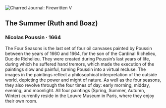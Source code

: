 <div class="artwork-of-the-day">
  <div class="container">
    <div class="img-wrapper">
      <img
        src="https://uploads7.wikiart.org/images/nicolas-poussin/the-summer-ruth-and-boaz-1664.jpg!Large.jpg"
        alt="Charred Journal: Firewritten V" />
    </div>
    <div class="artwork-detail">
      <div class="artwork-origin"> 
        <h2 class="artwork-name">The Summer (Ruth and Boaz)</h2>
        <h3 class="artist">
          Nicolas Poussin
                    ·  1664
        </h3>
      </div>
      <p class="description">
        <span class="artwork-description-text ng-binding" ng-bind-html="viewModel.ArtworkOfTheDay.Description | unsafe">The Four Seasons is the last set of four oil canvases painted by Poussin between the years of 1660 and 1664, for the son of the Cardinal Richelieu, Duc de Richelieu. They were created during Poussin’s last years of life, during which he suffered hand tremors, which made the execution of the paintings slow and painful, turning Poussin into a virtual recluse. The images in the paintings reflect a philosophical interpretation of the outside world, depicting the power and might of nature. As well as the four seasons, they also revolve through the four times of day: early morning, midday, evening, and moonlight. All four paintings (Spring, Summer, Autumn, Winter) currently reside in the Louvre Museum in Paris, where they enjoy their own room. </span>
                        <div class="text-shadow-container" ng-show="showShadow" style=""></div>
      </p>
    </div>
  </div>

</div>
